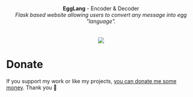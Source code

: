 <p align="center">
	<br>
	<b>EggLang</b> - Encoder & Decoder
	<br>
 	<i>Flask based website allowing users to convert any message into egg "language".</i>
	<br><br><br>
  <img src="https://user-images.githubusercontent.com/48186982/200584440-1863b373-187d-4123-8500-b14492630b84.png">
</p>

# Donate
If you support my work or like my projects, [you can donate me some money](https://github.com/hXR16F/donate/blob/master/README.md). Thank you 💙
